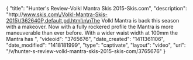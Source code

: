 {
    "title": "Hunter's Review-Volkl Mantra Skis 2015-Skis.com",
    "description": "http:\/\/www.skis.com\/Volkl-Mantra-Skis-2015\/362640P,default,pd.html\n\nThe Volkl Mantra is back this season with a makeover. Now with a fully rockered profile the Mantra is more maneuverable than ever before. With a wider waist width at 100mm the Mantra has ",
    "videoid": "3765676",
    "date_created": "1411361106",
    "date_modified": "1418181999",
    "type": "captivate",
    "layout": "video",
    "url": "\/v\/hunter-s-review-volkl-mantra-skis-2015-skis-com\/3765676"
}